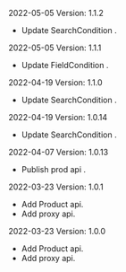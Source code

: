 2022-05-05 Version: 1.1.2
- Update SearchCondition .

2022-05-05 Version: 1.1.1
- Update FieldCondition .

2022-04-19 Version: 1.1.0
- Update SearchCondition .

2022-04-19 Version: 1.0.14
- Update SearchCondition .

2022-04-07 Version: 1.0.13
- Publish prod api .

2022-03-23 Version: 1.0.1
- Add Product api.
- Add proxy api.

2022-03-23 Version: 1.0.0
- Add Product api.
- Add proxy api.

